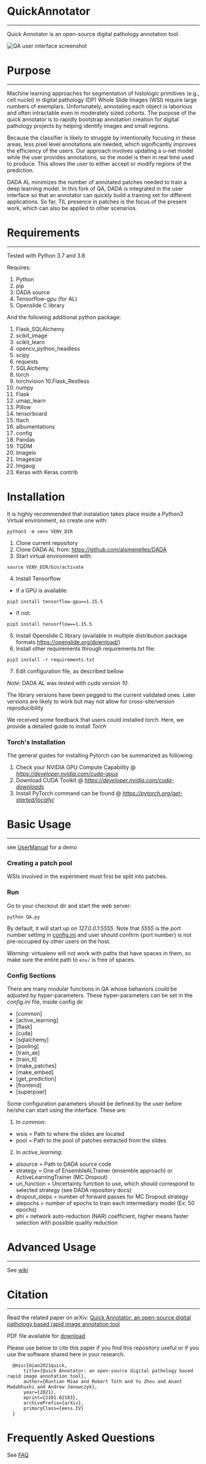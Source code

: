 # QuickAnnotator
---
Quick Annotator is an open-source digital pathology annotation tool.

![QA user interface screenshot](https://github.com/choosehappy/QuickAnnotator/wiki/images/Annotation_Page_LayerSwitch.gif)

# Purpose
---
Machine learning approaches for segmentation of histologic primitives (e.g., cell nuclei) in digital 
pathology (DP) Whole Slide Images (WSI) require large numbers of exemplars. Unfortunately, annotating 
each object is laborious and often intractable even in moderately sized cohorts. 
The purpose of the quick annotator is to rapidly bootstrap annotation creation for digital
pathology projects by helping identify images and small regions.

Because the classifier is likely to struggle by intentionally focusing in these areas, 
less pixel level annotations are needed, which significantly improves the efficiency of the users.
Our approach involves updating a u-net model while the user provides annotations, so the model is
then in real time used to produce. This allows the user to either accept or modify regions of the 
prediction.

DADA AL minimizes the number of annotated patches needed to train a deep learning model. In this fork of QA, 
DADA is integrated in the user interface so that an annotator can quickly build a training set for different
applications. So far, TIL presence in patches is the focus of the present work, which can also be applied to
other scenarios.

# Requirements
---
Tested with Python 3.7 and 3.8

Requires:
1. Python 
2. pip
3. DADA source
4. Tensorflow-gpu (for AL)
5. Openslide C library

And the following additional python package:
1. Flask_SQLAlchemy
2. scikit_image
3. scikit_learn
4. opencv_python_headless
5. scipy
6. requests
7. SQLAlchemy
8. torch
9. torchvision
10.Flask_Restless
11. numpy
12. Flask
13. umap_learn
14. Pillow
15. tensorboard
16. ttach
17. albumentations
18. config
19. Pandas
20. TQDM
21. Imageio
22. Imagesize
23. Imgaug
24. Keras with Keras contrib

# Installation
It is highly recommended that instalation takes place inside a Python3 Virtual environment, so create one with:
 ```
 python3 -m venv VENV_DIR
 ```

1. Clone current repository
2. Clone DADA AL from: https://github.com/alsmeirelles/DADA
3. Start virtual environment with:
 ```
 source VENV_DIR/bin/activate
  ```
 4. Install Tensorflow
 - If a GPU is available:
 ```
pip3 install tensorflow-gpu==1.15.5
```
- If not:
 ```
 pip3 install tensorflow==1.15.5
 ```
 5. Install Openslide C library (available in multiple distribution package formats https://openslide.org/download/)
 6. Install other requirements through requirements.txt file:

 ```
 pip3 install -r requirements.txt
 ```
 7. Edit configuration file, as described bellow


*Note:* DADA AL was tested with *cuda version 10*.

The library versions have been pegged to the current validated ones. 
Later versions are likely to work but may not allow for cross-site/version reproducibility

We received some feedback that users could installed *torch*. Here, we provide a detailed guide to install
*Torch*

### Torch's Installation
The general guides for installing Pytorch can be summarized as following:
1. Check your NVIDIA GPU Compute Capability @ *https://developer.nvidia.com/cuda-gpus* 
2. Download CUDA Toolkit @ *https://developer.nvidia.com/cuda-downloads* 
3. Install PyTorch command can be found @ *https://pytorch.org/get-started/locally/* 

# Basic Usage
---
see [UserManual](https://github.com/choosehappy/QuickAnnotator/wiki/User-Manual) for a demo

### Creating a patch pool
WSIs involved in the experiment must first be split into patches.

### Run

Go to your checkout dir and start the web server:
```
python QA.py
```
By default, it will start up on *127.0.0.1:5555*. Note that *5555* is the port number setting in [config.ini](https://github.com/choosehappy/QuickAnnotator/blob/main/config/config.ini#L6) and user should confirm {port number} is not pre-occupied by other users on the host. 

*Warning*: virtualenv will not work with paths that have spaces in them, so make sure the entire path to `env/` is free of spaces.

### Config Sections
There are many modular functions in QA whose behaviors could be adjusted by hyper-parameters. These hyper-parameters can 
be set in the *config.ini* file, inside config dir
- [common]
- [active_learning]
- [flask]
- [cuda]
- [sqlalchemy]
- [pooling]
- [train_ae]
- [train_tl]
- [make_patches]
- [make_embed]
- [get_prediction]
- [frontend]
- [superpixel]

Some configuration parameters should be defined by the user before he/she can start using the interface. These are:
1. In *common*:
- wsis = Path to where the slides are located
- pool = Path to the pool of patches extracted from the slides

2. In *active_learning*:
- alsource = Path to DADA source code
- strategy = One of EnsembleALTrainer (ensemble approach) or ActiveLearningTrainer (MC Dropout)
- un_function = Uncertainty function to use, which should correspond to selected strategy (see DADA repository docs)
- dropout_steps = number of forward passes for MC Dropout strategy
- alepochs = number of epochs to train each intermediary model (Ex: 50 epochs)
- phi = network auto-reduction (NAR) coefficient, higher means faster selection with possible quality reduction

# Advanced Usage
---
See [wiki](https://github.com/choosehappy/QuickAnnotator/wiki)

# Citation
---
Read the related paper on arXiv: [Quick Annotator: an open-source digital pathology based rapid image annotation tool](https://arxiv.org/abs/2101.02183)

PDF file available for [download](https://arxiv.org/ftp/arxiv/papers/2101/2101.02183.pdf)

Please use below to cite this paper if you find this repository useful or if you use the software shared here in your research.
```
  @misc{miao2021quick,
      title={Quick Annotator: an open-source digital pathology based rapid image annotation tool}, 
      author={Runtian Miao and Robert Toth and Yu Zhou and Anant Madabhushi and Andrew Janowczyk},
      year={2021},
      eprint={2101.02183},
      archivePrefix={arXiv},
      primaryClass={eess.IV}
  }
```
# Frequently Asked Questions
See [FAQ](https://github.com/choosehappy/QuickAnnotator/wiki/Frequently-Asked-Questions)




